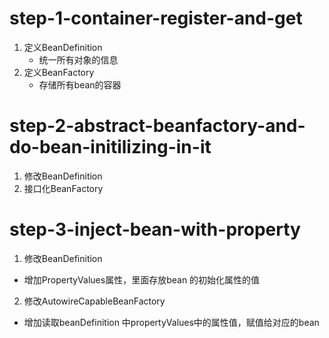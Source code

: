 # step-1-container-register-and-get
1. 定义BeanDefinition
   - 统一所有对象的信息
2. 定义BeanFactory
   - 存储所有bean的容器
   
# step-2-abstract-beanfactory-and-do-bean-initilizing-in-it
1. 修改BeanDefinition
2. 接口化BeanFactory

# step-3-inject-bean-with-property
1. 修改BeanDefinition
 - 增加PropertyValues属性，里面存放bean 的初始化属性的值
2. 修改AutowireCapableBeanFactory
 - 增加读取beanDefinition 中propertyValues中的属性值，赋值给对应的bean